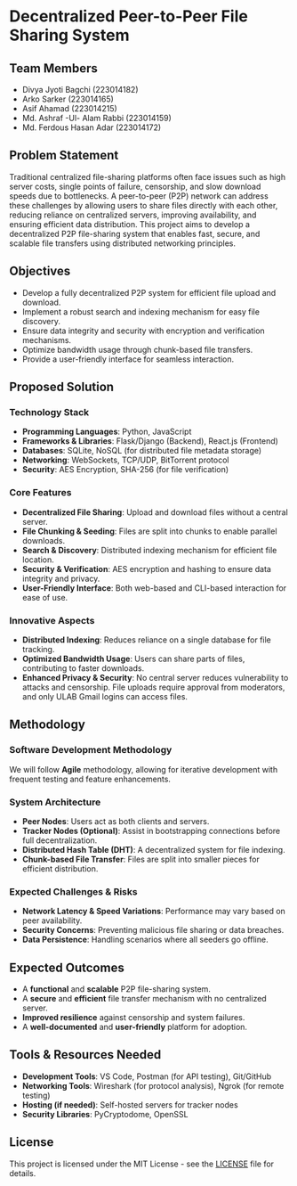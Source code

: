 # Decentralized Peer-to-Peer File Sharing System

## Team Members
- Divya Jyoti Bagchi (223014182)
- Arko Sarker (223014165)
- Asif Ahamad (223014215)
- Md. Ashraf -Ul- Alam Rabbi (223014159)
- Md. Ferdous Hasan Adar (223014172)

## Problem Statement
Traditional centralized file-sharing platforms often face issues such as high server costs, single points of failure, censorship, and slow download speeds due to bottlenecks. A peer-to-peer (P2P) network can address these challenges by allowing users to share files directly with each other, reducing reliance on centralized servers, improving availability, and ensuring efficient data distribution. This project aims to develop a decentralized P2P file-sharing system that enables fast, secure, and scalable file transfers using distributed networking principles.

## Objectives
- Develop a fully decentralized P2P system for efficient file upload and download.
- Implement a robust search and indexing mechanism for easy file discovery.
- Ensure data integrity and security with encryption and verification mechanisms.
- Optimize bandwidth usage through chunk-based file transfers.
- Provide a user-friendly interface for seamless interaction.

## Proposed Solution

### Technology Stack
- **Programming Languages**: Python, JavaScript
- **Frameworks & Libraries**: Flask/Django (Backend), React.js (Frontend)
- **Databases**: SQLite, NoSQL (for distributed file metadata storage)
- **Networking**: WebSockets, TCP/UDP, BitTorrent protocol
- **Security**: AES Encryption, SHA-256 (for file verification)

### Core Features
- **Decentralized File Sharing**: Upload and download files without a central server.
- **File Chunking & Seeding**: Files are split into chunks to enable parallel downloads.
- **Search & Discovery**: Distributed indexing mechanism for efficient file location.
- **Security & Verification**: AES encryption and hashing to ensure data integrity and privacy.
- **User-Friendly Interface**: Both web-based and CLI-based interaction for ease of use.

### Innovative Aspects
- **Distributed Indexing**: Reduces reliance on a single database for file tracking.
- **Optimized Bandwidth Usage**: Users can share parts of files, contributing to faster downloads.
- **Enhanced Privacy & Security**: No central server reduces vulnerability to attacks and censorship. File uploads require approval from moderators, and only ULAB Gmail logins can access files.

## Methodology

### Software Development Methodology
We will follow **Agile** methodology, allowing for iterative development with frequent testing and feature enhancements.

### System Architecture
- **Peer Nodes**: Users act as both clients and servers.
- **Tracker Nodes (Optional)**: Assist in bootstrapping connections before full decentralization.
- **Distributed Hash Table (DHT)**: A decentralized system for file indexing.
- **Chunk-based File Transfer**: Files are split into smaller pieces for efficient distribution.

### Expected Challenges & Risks
- **Network Latency & Speed Variations**: Performance may vary based on peer availability.
- **Security Concerns**: Preventing malicious file sharing or data breaches.
- **Data Persistence**: Handling scenarios where all seeders go offline.

## Expected Outcomes
- A **functional** and **scalable** P2P file-sharing system.
- A **secure** and **efficient** file transfer mechanism with no centralized server.
- **Improved resilience** against censorship and system failures.
- A **well-documented** and **user-friendly** platform for adoption.

## Tools & Resources Needed

- **Development Tools**: VS Code, Postman (for API testing), Git/GitHub
- **Networking Tools**: Wireshark (for protocol analysis), Ngrok (for remote testing)
- **Hosting (if needed)**: Self-hosted servers for tracker nodes
- **Security Libraries**: PyCryptodome, OpenSSL

## License
This project is licensed under the MIT License - see the [LICENSE](LICENSE) file for details.
